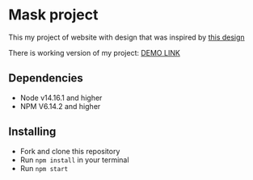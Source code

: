 # Mask project
This my project of website with design that was inspired by [this design](https://www.figma.com/design/F9W4StdVmeC1yaipwMWoMc/Mask?node-id=3-55&t=9YpAnMeqyZgkzv8A-0)

There is working version of my project:
 [DEMO LINK](https://RodionSav.github.io/mask-test-site/)

## Dependencies
* Node v14.16.1 and higher
* NPM V6.14.2 and higher

## Installing
* Fork and clone this repository
* Run ```npm install``` in your terminal
* Run ```npm start```
  

 

